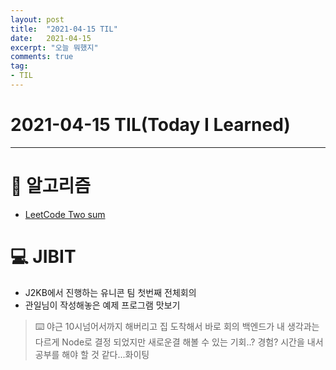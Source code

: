 ```yaml
---
layout: post 
title:  "2021-04-15 TIL"
date:   2021-04-15
excerpt: "오늘 뭐했지"
comments: true 
tag:
- TIL
---
```


# 2021-04-15 TIL(Today I Learned)

---
# 💱  알고리즘
- [LeetCode Two sum](https://myeongkwonhwang.github.io/two-sum/)

# 💻 JIBIT
- J2KB에서 진행하는 유니콘 팀 첫번째 전체회의
- 관일님이 작성해놓은 예제 프로그램 맛보기
    

> ⌨️ 야근 10시넘어서까지 해버리고 집 도착해서 바로 회의 백엔드가 내 생각과는 다르게 Node로 결정 되었지만 새로운결 해볼 수 있는 기회..? 경험? 시간을 내서 공부를 해야 할 것 같다...화이팅

